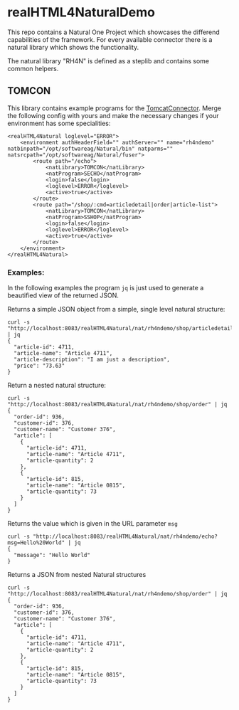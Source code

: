 # realHTML4NaturalDemo

This repo contains a Natural One Project which showcases the differend capabilities of the framework. For every available connector there is a natural library which shows the functionality.

The natural library "RH4N" is defined as a steplib and contains some common helpers.

## TOMCON
This library contains example programs for the [TomcatConnector](https://github.com/audacity363/realHTML4NaturalTomcatConnector). Merge the following config with yours and make the necessary changes if your environment has some specialities:

```
<realHTML4Natural loglevel="ERROR">
    <environment authHeaderField="" authServer="" name="rh4ndemo" natbinpath="/opt/softwareag/Natural/bin" natparms="" natsrcpath="/opt/softwareag/Natural/fuser">
        <route path="/echo">
            <natLibrary>TOMCON</natLibrary>
            <natProgram>SECHO</natProgram>
            <login>false</login>
            <loglevel>ERROR</loglevel>
            <active>true</active>
        </route>
        <route path="/shop/:cmd=articledetail|order|article-list">
            <natLibrary>TOMCON</natLibrary>
            <natProgram>SSHOP</natProgram>
            <login>false</login>
            <loglevel>ERROR</loglevel>
            <active>true</active>
        </route>
    </environment>
</realHTML4Natural>
```

### Examples:
In the following examples the program `jq` is just used to generate a beautified view of the returned JSON.

Returns a simple JSON object from a simple, single level natural structure:

```
curl -s "http://localhost:8083/realHTML4Natural/nat/rh4ndemo/shop/articledetail" | jq
{
  "article-id": 4711,
  "article-name": "Article 4711",
  "article-description": "I am just a description",
  "price": "73.63"
}
```

Return a nested natural structure:

```
curl -s "http://localhost:8083/realHTML4Natural/nat/rh4ndemo/shop/order" | jq
{
  "order-id": 936,
  "customer-id": 376,
  "customer-name": "Customer 376",
  "article": [
    {
      "article-id": 4711,
      "article-name": "Article 4711",
      "article-quantity": 2
    },
    {
      "article-id": 815,
      "article-name": "Article 0815",
      "article-quantity": 73
    }
  ]
}
```

Returns the value which is given in the URL parameter `msg`

```
curl -s "http://localhost:8083/realHTML4Natural/nat/rh4ndemo/echo?msg=Hello%20World" | jq
{
  "message": "Hello World"
}
```

Returns a JSON from nested Natural structures

```
curl -s "http://localhost:8083/realHTML4Natural/nat/rh4ndemo/shop/order" | jq
{
  "order-id": 936,
  "customer-id": 376,
  "customer-name": "Customer 376",
  "article": [
    {
      "article-id": 4711,
      "article-name": "Article 4711",
      "article-quantity": 2
    },
    {
      "article-id": 815,
      "article-name": "Article 0815",
      "article-quantity": 73
    }
  ]
}
```
